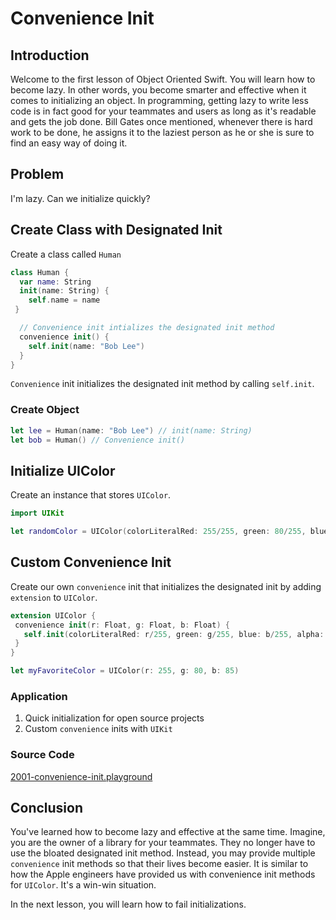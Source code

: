 # Convenience Init

## Introduction
Welcome to the first lesson of Object Oriented Swift. You will learn how to become lazy.  In other words, you become smarter and effective when it comes to initializing an object. In programming, getting lazy to write less code is in fact good for your teammates and users as long as it's readable and gets the job done. Bill Gates once mentioned, whenever there is hard work to be done, he assigns it to the laziest person as he or she is sure to find an easy way of doing it.

## Problem
I'm lazy. Can we initialize quickly?

## Create Class with Designated Init
Create a class called `Human`

```swift
class Human {
  var name: String
  init(name: String) {
    self.name = name
 }

  // Convenience init intializes the designated init method
  convenience init() {
    self.init(name: "Bob Lee")
  }
}
```

`Convenience` init initializes the designated init method by calling `self.init`.

### Create Object
```swift
let lee = Human(name: "Bob Lee") // init(name: String)
let bob = Human() // Convenience init()
```

## Initialize UIColor
Create an instance that stores `UIColor`.

```swift
import UIKit

let randomColor = UIColor(colorLiteralRed: 255/255, green: 80/255, blue: 85/255, alpha: 1)
```

## Custom Convenience Init
Create our own `convenience` init that initializes the designated init by adding `extension` to `UIColor`.

```swift
extension UIColor {
 convenience init(r: Float, g: Float, b: Float) {
   self.init(colorLiteralRed: r/255, green: g/255, blue: b/255, alpha: 1)
 }
}

let myFavoriteColor = UIColor(r: 255, g: 80, b: 85)
```

### Application
 1. Quick initialization for open source projects
 2. Custom `convenience` inits with `UIKit`

### Source Code
[2001-convenience-init.playground](https://www.dropbox.com/sh/avgza5wwrl5irti/AADsxIW6-ygV__ujeQOqpjcja?dl=0)

## Conclusion
You've learned how to become lazy and effective at the same time. Imagine, you are the owner of a library for your teammates. They no longer have to use the bloated designated init method. Instead, you may provide multiple `convenience` init methods so that their lives become easier. It is similar to how the Apple engineers have provided us with convenience init methods for `UIColor`. It's a win-win situation.

In the next lesson, you will learn how to fail initializations.
